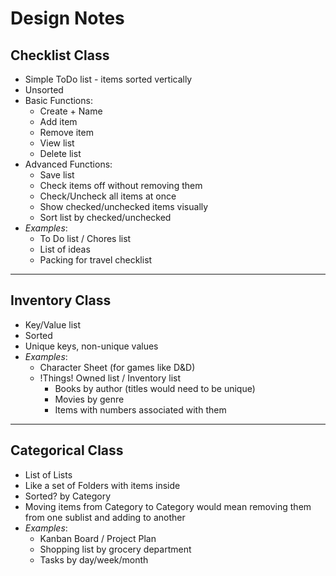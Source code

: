 # Design Notes
## Checklist Class
   - Simple ToDo list - items sorted vertically
   - Unsorted
   - Basic Functions:
      - Create + Name
      - Add item
      - Remove item
      - View list
      - Delete list
   - Advanced Functions:
      - Save list
      - Check items off without removing them
      - Check/Uncheck all items at once
      - Show checked/unchecked items visually
      - Sort list by checked/unchecked
   - _Examples_:
     - To Do list / Chores list
     - List of ideas
     - Packing for travel checklist

---
## Inventory Class
   - Key/Value list
   - Sorted
   - Unique keys, non-unique values
   - _Examples_:
      - Character Sheet (for games like D&D)
      - !Things! Owned list / Inventory list
         - Books by author (titles would need to be unique)
         - Movies by genre
         - Items with numbers associated with them

---
## Categorical Class
   - List of Lists
   - Like a set of Folders with items inside
   - Sorted? by Category
   - Moving items from Category to Category would mean removing them from one sublist and adding to another
   - _Examples_:
      - Kanban Board / Project Plan
      - Shopping list by grocery department
      - Tasks by day/week/month
